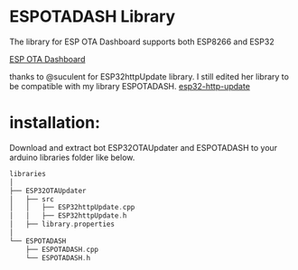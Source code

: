 # ESPOTADASH Library
The library for ESP OTA Dashboard supports both ESP8266 and ESP32

[ESP OTA Dashboard](https://github.com/ErfanDL/ESP_OTA_Dashboard)

thanks to @suculent for ESP32httpUpdate library. I still edited her library to be compatible with my library ESPOTADASH. [esp32-http-update](https://github.com/suculent/esp32-http-update)

# installation:
Download and extract bot ESP32OTAUpdater and ESPOTADASH to your arduino libraries folder like below.

```cpp
libraries
│
├── ESP32OTAUpdater
│   ├── src
│   │   ├── ESP32httpUpdate.cpp
│   │   ├── ESP32httpUpdate.h
│   ├── library.properties
│
└── ESPOTADASH
    ├── ESPOTADASH.cpp
    └── ESPOTADASH.h
`````

